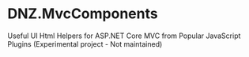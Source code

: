 # DNZ.MvcComponents
Useful UI Html Helpers for ASP.NET Core MVC from Popular JavaScript Plugins (Experimental project - Not maintained)
